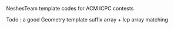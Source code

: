 NeshesTeam template codes for ACM ICPC contests

Todo :
   a good Geometry template
   suffix array + lcp array
   matching
